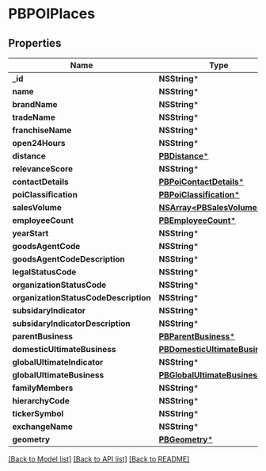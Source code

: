 # PBPOIPlaces

## Properties
Name | Type | Description | Notes
------------ | ------------- | ------------- | -------------
**_id** | **NSString*** |  | [optional] 
**name** | **NSString*** |  | [optional] 
**brandName** | **NSString*** |  | [optional] 
**tradeName** | **NSString*** |  | [optional] 
**franchiseName** | **NSString*** |  | [optional] 
**open24Hours** | **NSString*** |  | [optional] 
**distance** | [**PBDistance***](PBDistance.md) |  | [optional] 
**relevanceScore** | **NSString*** |  | [optional] 
**contactDetails** | [**PBPoiContactDetails***](PBPoiContactDetails.md) |  | [optional] 
**poiClassification** | [**PBPoiClassification***](PBPoiClassification.md) |  | [optional] 
**salesVolume** | [**NSArray&lt;PBSalesVolume&gt;***](PBSalesVolume.md) |  | [optional] 
**employeeCount** | [**PBEmployeeCount***](PBEmployeeCount.md) |  | [optional] 
**yearStart** | **NSString*** |  | [optional] 
**goodsAgentCode** | **NSString*** |  | [optional] 
**goodsAgentCodeDescription** | **NSString*** |  | [optional] 
**legalStatusCode** | **NSString*** |  | [optional] 
**organizationStatusCode** | **NSString*** |  | [optional] 
**organizationStatusCodeDescription** | **NSString*** |  | [optional] 
**subsidaryIndicator** | **NSString*** |  | [optional] 
**subsidaryIndicatorDescription** | **NSString*** |  | [optional] 
**parentBusiness** | [**PBParentBusiness***](PBParentBusiness.md) |  | [optional] 
**domesticUltimateBusiness** | [**PBDomesticUltimateBusiness***](PBDomesticUltimateBusiness.md) |  | [optional] 
**globalUltimateIndicator** | **NSString*** |  | [optional] 
**globalUltimateBusiness** | [**PBGlobalUltimateBusiness***](PBGlobalUltimateBusiness.md) |  | [optional] 
**familyMembers** | **NSString*** |  | [optional] 
**hierarchyCode** | **NSString*** |  | [optional] 
**tickerSymbol** | **NSString*** |  | [optional] 
**exchangeName** | **NSString*** |  | [optional] 
**geometry** | [**PBGeometry***](PBGeometry.md) |  | [optional] 

[[Back to Model list]](../README.md#documentation-for-models) [[Back to API list]](../README.md#documentation-for-api-endpoints) [[Back to README]](../README.md)


